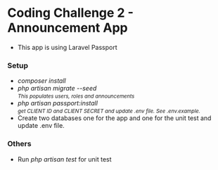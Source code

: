<h1>Coding Challenge 2 - Announcement App</h1>
<ul>
    <li>This app is using Laravel Passport</li>
</ul>

<h3>Setup</h3>
<ul>
    <li><i>composer install</i></li>
    <li><i>php artisan migrate --seed</i> <br/>
        <small><i>This populates users, roles and announcements</i></small>
    </li>
    <li><i>php artisan passport:install</i> <br/>
        <small><i>get CLIENT ID and CLIENT SECRET and update .env file. See .env.example.</i></small>
    </li>   
    <li>Create two databases one for the app and one for the unit test and update .env file.</li>
</ul>

<h3>Others</h3>
<ul>
    <li>Run <i>php artisan test</i> for unit test</li>
</ul>
